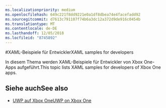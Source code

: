 ```yaml
---
ms.localizationpriority: medium
ms.openlocfilehash: 649c221f8dd9221e0a1df8dbea74e4facefadd92
ms.sourcegitcommit: d7613c791107f74b6a3dc12a372d9de916c0454b
ms.translationtype: MT
ms.contentlocale: de-DE
ms.lasthandoff: 12/05/2018
ms.locfileid: "8745892"
---
```

#<a name="xaml-samples-for-developers"></a><span data-ttu-id="a3871-101">XAML-Beispiele für Entwickler</span><span class="sxs-lookup"><span data-stu-id="a3871-101">XAML samples for developers</span></span>

<span data-ttu-id="a3871-102">In diesem Thema werden XAML-Beispiele für Entwickler von Xbox One-Apps aufgeführt.</span><span class="sxs-lookup"><span data-stu-id="a3871-102">This topic lists XAML samples for developers of Xbox One apps.</span></span>

## <a name="see-also"></a><span data-ttu-id="a3871-103">Siehe auch</span><span class="sxs-lookup"><span data-stu-id="a3871-103">See also</span></span>
- [<span data-ttu-id="a3871-104">UWP auf Xbox One</span><span class="sxs-lookup"><span data-stu-id="a3871-104">UWP on Xbox One</span></span>](index.md)

